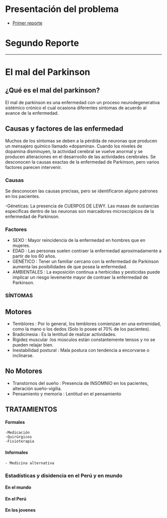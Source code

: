 # Presentación del problema
- [Primer reporte](https://ruizmedranoj.wixsite.com/grupo11)
# Segundo Reporte
---------

# El mal del Parkinson
##  ¿Qué es el mal del parkinson?
El mal de parkinson  es una enfermedad  con un proceso neurodegenerativa sistémico crónico el cual ocasiona diferentes sintomas de acuerdo al avance de la enfermedad.
## Causas y factores  de las enfermedad
Muchos de los síntomas se deben a la pérdida de neuronas que producen un mensajero químico llamado «dopamina». Cuando los niveles de dopamina disminuyen, la actividad cerebral se vuelve anormal y se producen alteraciones en el desarroollo de las actividades cerebrales. Se desconocen la causas exactas  de la enfermedad de Parkinson, pero varios factores parecen intervenir.
### Causas
  Se desconocen las causas precisas, pero se identificaron alguno  patrones en los pacientes.

 -Géneticas:
 La presencia de CUERPOS DE LEWY. Las masas de sustancias específicas dentro de las neuronas son marcadores microscópicos de la enfermedad de Parkinson.
### Factores 
 
  - SEXO : Mayor reincidencia  de la enfermedad en hombres que en mujeres. 
  - EDAD : Las personas suelen contraer la enfermedad aproximadamente a partir de los 60 años.
  - GENÉTICO : Tener un familiar cercano con la enfermedad de Parkinson aumenta las posibilidades de que posea la enfermedad. 
  - AMBIENTALES : La exposición continua a herbicidas y pesticidas puede implicar un riesgo levemente mayor de contraer la enfermedad de Parkinson.
 ### SÍNTOMAS 
   ## Motores
 - Temblores : Por lo general, los temblores comienzan en una extremidad, como la mano o los dedos (Solo lo posee el 70% de los pacientes). 
 - Bradicinesia : Es la  lentitud de realizar actividades. 
 - Rigidez muscular :los músculos están constantemente tensos y no se pueden relajar bien.
 - Inestabilidad postural : Mala postura con tendencia a encorvarse o inclinarse.
  ## No Motores
 - Transtornos del sueño : Presencia de INSOMNIO en los pacientes, alteración sueño-vigilia.
 - Pensamiento y memoria : Lentitud en el pensamiento
  
 ## TRATAMIENTOS 
  #### Formales
    -Medicación
    -Quirúrgicos
    -Fisioterapia
  #### Informales
    - Medicina alternativa
 ### Estadísticas y disidencia en el Perú  y en  mundo   
 
  #### En el mundo
  
  #### En el Perú
  
  #### En los jovenes
    
  
 
 
    
